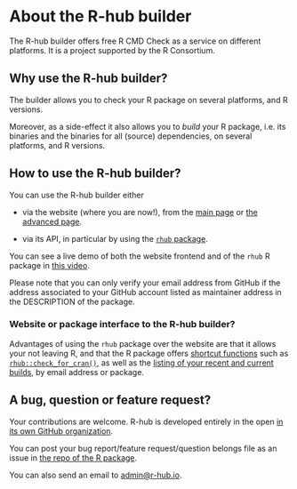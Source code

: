 <!---
library("magrittr")
readLines("views/aboutdiv.md") %>%
  commonmark::markdown_html() %>%
  writeLines("views/aboutdiv.hjs")
--->
# About the R-hub builder

The R-hub builder offers free R CMD Check as a service on different platforms. It is a project supported by the R Consortium.

## Why use the R-hub builder? 

The builder allows you to check your R package on several platforms, and R versions.

Moreover, as a side-effect it also allows you to _build_ your R package, i.e. its binaries and the binaries for all (source) dependencies, on several platforms, and R versions.

## How to use the R-hub builder?

You can use the R-hub builder either

* via the website (where you are now!), from the [main page](https://builder.r-hub.io/) or [the advanced page](https://builder.r-hub.io/advanced).

* via its API, in particular by using the [`rhub` package](https://r-hub.github.io/rhub/).

You can see a live demo of both the website frontend and of the `rhub` R package in [this video](https://www.r-consortium.org/events/2016/10/11/r-hub-public-beta).

Please note that you can only verify your email address from GitHub if the address associated to your GitHub account listed as maintainer address in the DESCRIPTION of the package.

### Website or package interface to the R-hub builder?

Advantages of using the `rhub` package over the website are that it allows your not leaving R, and that the R package offers [shortcut functions](https://r-hub.github.io/rhub/reference/index.html#section-check-shortcuts) such as [`rhub::check_for_cran()`](https://r-hub.github.io/rhub/reference/check_for_cran.html), as well as the [listing of your recent and current builds](https://r-hub.github.io/rhub/reference/index.html#section-check-management), by email address or package.

## A bug, question or feature request?

Your contributions are welcome. R-hub is developed entirely in the open [in its own GitHub organization](https://github.com/r-hub).

You can post your bug report/feature request/question belongs file as an issue in [the repo of the R package](https://github.com/r-hub/rhub). 

You can also send an email to admin@r-hub.io.